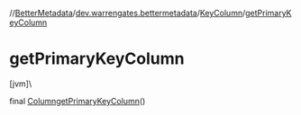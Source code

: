 //[BetterMetadata](../../../index.md)/[dev.warrengates.bettermetadata](../index.md)/[KeyColumn](index.md)/[getPrimaryKeyColumn](get-primary-key-column.md)

# getPrimaryKeyColumn

[jvm]\

final [Column](../-column/index.md)[getPrimaryKeyColumn](get-primary-key-column.md)()
